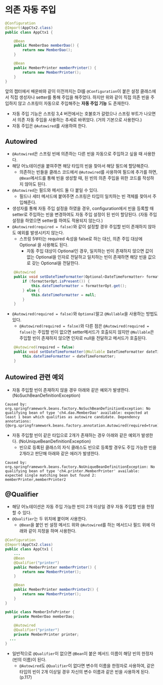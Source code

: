 # 의존 자동 주입
```java
@Configuration
@Import(AppCtx2.class)
public class AppCtx1 {

    @Bean
    public MemberDao memberDao() {
        return new MemberDao();
    }

    @Bean
    public MemberPrinter memberPrinter() {
        return new MemberPrinter();
    }
}
```
앞의 챕터에서 배운바와 같이 이전까지는 DI를 `@Configuration`이 붙은 설정 클래스에서 직접 생성자나 setter를 통해 주입을 해주었다.
하지만 위와 같이 직접 의존 빈을 주입하지 않고 스프링이 자동으로 주입해주는 **자동 주입 기능** 도 존재한다. 

- 자동 주입 기능은 스프링 3,4 버전에서는 호불호가 갈렸으나 스프링 부트가 나오면서 의존 자동 주입을 사용하는 추세로 바뀌었다. (거의 기본으로 사용한다.)
- 자동 주입은 `@Autowired`를 사용하여 한다.

## Autowired
- `@Autowired`은 스프링 빈에 의존하는 다른 빈을 자동으로 주입하고 싶을 때 사용한다.
- 해당 어노테이션을 붙여주면 해당 타입의 빈을 찾아서 해당 필드에 할당해준다.
  - 의존하는 빈들을 클래스 코드에서 `@Autowired`를 사용하여 필드에 추가를 하면, `@Bean`메서드를 통해 빈을 생성할 때, 된 빈의 의존 주입을 위한 코드를 작성하지 않아도 된다.
- `@Autowired`는 필드와 메서드 둘 다 붙일 수 있다.
  - 필드나 세터 메서드에 붙여주면 스프링은 타입이 일치하는 빈 객체를 찾아서 주입해준다.
- 생성자를 통해 자동 주입 설정을 하였을 경우, configuration에서 빈을 등록할 때 setter로 주입하는 빈을 변경하여도 자동 주입 설정이 된 빈이 할당된다. (자동 주입 설정을 하였으면 setter를 하여도 적용되지 않는다.)
- `@Autowired(required = false)`와 같이 설정할 경우 주입할 빈이 존재하지 않아도 예외를 발생시키지 않는다.
  - 스프링 5부터는 required 속성을 false로 하는 대신, 의존 주입 대상에 Optional 을 사용해도 된다.
    - 자동 주입 대상이 Optional인 경우, 일치하는 빈이 존재하지 않으면 값이 없는 Optional을 인자로 전달하고 일치하는 빈이 존재하면 해당 빈을 값으로 갖는 Optional을 전달한다.
```java
    @Autowired
    public void setDateTimeFormatter(Optional<DateTimeFormatter> formatterOpt) {
        if (formatterOpt.isPresent()) {
            this.dateTimeFormatter = formatterOpt.get();
        } else {
            this.dateTimeFormatter = null;
        }
    }
```
  - `@Autowired(required = false)`와 `Optional`말고 `@Nullable`을 사용하는 방법도 있다.
    - `@Autowired(required = false)`와 다른 점은 `@Autowired(required = false)`는 주입할 빈이 없으면 setter메서드가 호출되지 않지만 `@Nullable`은 주입할 빈이 존재하지 않으면 인자로 null을 전달하고 메서드가 호출된다.
```java
    @Autowired(required = false)
    public void setDateTimeFormatter(@Nullable DateTimeFormatter dateTimeFormatter) {
        this.dateTimeFormatter = dateTimeFormatter;
    }
```
## Autowired 관련 예외
- 자동 주입할 빈이 존재하지 않을 경우 아래와 같은 예외가 발생한다. (NoSuchBeanDefinitionException)
```
Caused by: org.springframework.beans.factory.NoSuchBeanDefinitionException: No qualifying bean of type 'ch4.dao.MemberDao' available: expected at least 1 bean which qualifies as autowire candidate. Dependency annotations: {@org.springframework.beans.factory.annotation.Autowired(required=true)}
```
- 자동 주입할 빈이 같은 타입으로 2개가 존재하는 경우 아래와 같은 예외가 발생한다. (NoUniqueBeanDefinitionException)
  - 빈으로 등록된 클래스의 자식 클래스도 빈으로 등록할 경우도 주입 가능한 빈을 2개라고 판단해 아래와 같은 에러가 발생한다.
```
Caused by: org.springframework.beans.factory.NoUniqueBeanDefinitionException: No qualifying bean of type 'ch4.printer.MemberPrinter' available: expected single matching bean but found 2: memberPrinter,memberPrinter2
```

## @Qualifier
- 해당 어노테이션은 자동 주입 가능한 빈이 2개 이상일 경우 자동 주입할 빈을 한정할 수 있다.
- `@Qualifier`는 두 위치에 붙이며 사용한다.
  - `@Bean`을 붙인 빈 설정 메서드 위와 `@Autowired`를 하는 메서드나 필드 위에 아래와 같이 지정을 하며 사용한다.

```java
@Configuration
@Import(AppCtx2.class)
public class AppCtx1 {
    ...
    @Bean
    @Qualifier("printer")
    public MemberPrinter memberPrinter() {
        return new MemberPrinter();
    }

    @Bean
    public MemberPrinter memberPrinter2() {
        return new MemberPrinter();
    }
}

public class MemberInfoPrinter { 
    private MemberDao memberDao;
    
    @Autowired
    @Qualifier("printer")
    private MemberPrinter printer;
  ...
}
```

- 일반적으로 `@Qualifier`이 없으면 `@Bean`이 붙은 메서드 이름이 해당 빈의 한정자(빈의 이름)이 된다.
  - `@Autowired`도 `@Qualifier`이 없다면 변수의 이름을 한정자로 사용하여, 같은 타입의 빈이 2개 이상일 경우 자신의 변수 이름과 같은 빈을 사용하게 된다. (p.117)
